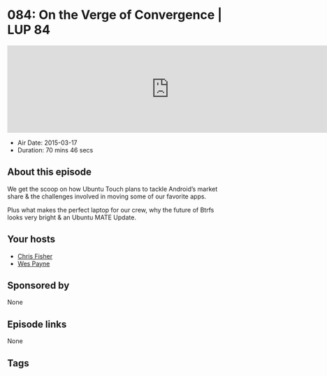 # 084: On the Verge of Convergence | LUP 84

<iframe src="https://player.fireside.fm/v2/RUkczH-V+MGfEKnsp?theme=dark" width="740" height="200" frameborder="0" scrolling="no"></iframe>

* Air Date: 2015-03-17
* Duration: 70 mins 46 secs

## About this episode

We get the scoop on how Ubuntu Touch plans to tackle Android’s market share & the challenges involved in moving some of our favorite apps.

Plus what makes the perfect laptop for our crew, why the future of Btrfs looks very bright & an Ubuntu MATE Update.

## Your hosts
* [Chris Fisher](https://linuxunplugged.com/hosts/chrislas)
* [Wes Payne](https://linuxunplugged.com/hosts/wes)

## Sponsored by

None



## Episode links

None



## Tags

